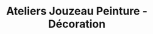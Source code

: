 ---
title: "Ateliers Jouzeau Peinture - Décoration"
url: /chailles/ateliers-jouzeau-peinture-decoration/
shop: décoration intérieure
---